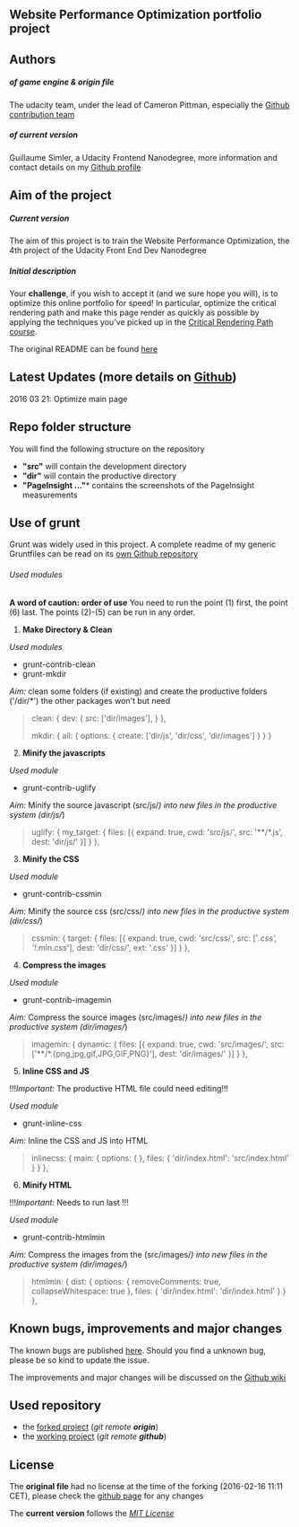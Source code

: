 ## Website Performance Optimization portfolio project

Authors
----

##### of game engine & origin file

The udacity team, under the lead of Cameron Pittman, especially the [Github contribution team](https://github.com/udacity/frontend-nanodegree-mobile-portfolio/graphs/contributors)


##### of current version
Guillaume Simler, a Udacity Frontend Nanodegree, more information and contact details on my [Github profile](https://github.com/guillaumesimler)

Aim of the project
----
##### Current version

The aim of this project is to train the Website Performance Optimization, the 4th project of the Udacity Front End Dev Nanodegree

##### Initial description

Your **challenge**, if you wish to accept it (and we sure hope you will), is to optimize this online portfolio for speed! In particular, optimize the critical rendering path and make this page render as quickly as possible by applying the techniques you've picked up in the [Critical Rendering Path course](https://www.udacity.com/course/ud884).

The original README can be found [here](https://github.com/udacity/frontend-nanodegree-mobile-portfolio/blob/master/README.md)


Latest Updates (more details on [Github](https://github.com/guillaumesimler/nanofep4/commits/master))
----
2016 03 21: Optimize main page

Repo folder structure
----
You will find the following structure on the repository
* **"src"** will contain the development directory
* **"dir"** will contain the productive directory
* **"PageInsight ..."*** contains the screenshots of the PageInsight measurements


Use of grunt
----
Grunt was widely used in this project. A complete readme of my generic Gruntfiles can be read on its [own Github repository](https://github.com/guillaumesimler/gruntmaster)

###### Used modules

**A word of caution: order of use**
You need to run the point (1) first, the point (6) last. The points (2)-(5) can be run in any order.


1. **Make Directory & Clean**

_Used modules_ 
* grunt-contrib-clean
* grunt-mkdir

_Aim:_ clean some folders (if existing) and create the productive folders ('/dir/*') the other packages won't but need 

>	clean: {
>   	dev: {
>        src: ['dir/images'],
>   	}
>	},
>
>	mkdir: {
>		all: {
>			options: {
>			create: ['dir/js', 'dir/css', 'dir/images']
>			}
>		}
>	}


2. **Minify the javascripts**

_Used module_ 
* grunt-contrib-uglify

_Aim:_ Minify the source javascript (src/js/*) into new files in the productive system (dir/js/*) 

>	uglify: {
>		my_target: {
>			files: [{
>				expand: true,
>					cwd: 'src/js/',
>					src: '**/*.js',
>					dest: 'dir/js/'
>			}]
>		}
>	},

3. **Minify the CSS**

_Used module_ 
* grunt-contrib-cssmin

_Aim:_ Minify the source css (src/css/*) into new files in the productive system (dir/css/*) 

>	cssmin: {
>		target: {
>			files: [{
>				expand: true,
>				cwd: 'src/css/',
>				src: ['*.css', '!*.min.css'],
>				dest: 'dir/css/',
>				ext: '.css'
>			}]
>		}
>	},

4. **Compress the images**

_Used module_ 
* grunt-contrib-imagemin

_Aim:_ Compress the source images (src/images/*) into new files in the productive system (dir/images/*) 

>	imagemin: {
>		dynamic: {
>			files: [{
>				expand: true,
>				cwd: 'src/images/',
>				src: ['**/*.{png,jpg,gif,JPG,GIF,PNG}'],
>				dest: 'dir/images/'
>			}]
>		}
>	},


5. **Inline CSS and JS**

!!!_Important:_ The productive HTML file could need editing!!!

_Used module_ 
* grunt-inline-css

_Aim:_  Inline the CSS and JS into HTML

>	inlinecss: {
>		main: {
>			options: {
>			},
>		files: {
>			'dir/index.html': 'src/index.html'
>			}
>		}
>	},


6. **Minify HTML**

!!!_Important:_ Needs to run last !!!

_Used module_ 
* grunt-contrib-htmlmin

_Aim:_ Compress the images from the (src/images/*) into new files in the productive system (dir/images/*) 


>	htmlmin: {
>		dist: {
>			options: {
>				removeComments: true,
>				collapseWhitespace: true
>			},
>		files: {
>			'dir/index.html': 'dir/index.html' 
>			}
>		}
>	}, 




Known bugs, improvements and major changes
----
The known bugs are published [here](https://github.com/guillaumesimler/nanofep4/issues). Should you find a unknown bug, please be so kind to update the issue. 

The improvements and major changes will be discussed on the [Github wiki](#)


Used repository 
----
* the [forked project](https://github.com/udacity/frontend-nanodegree-mobile-portfolio) (_git remote **origin**_)
* the [working project](https://github.com/guillaumesimler/nanofep4) (_git remote **github**_)


License
----
The **original file** had no license at the time of the forking (2016-02-16 11:11 CET), please check the [github page](https://github.com/udacity/frontend-nanodegree-arcade-game) for any changes

The **current version** follows the [_MIT License_](https://github.com/guillaumesimler/nanofep4/blob/master/LICENSE.txt) 